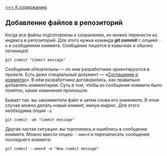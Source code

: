 [<<< К содержанию](readme.md)

## Добавление файлов в репозиторий

Когда все файлы подготовлены к сохранению, их можно перенести из индекса в репозиторий. Для этого нужна команда ***git commit*** с опцией `-m` и сообщением коммита. Сообщение пишется в кавычках и обычно латиницей:

```bash=
git commit "Commit message"
```

Сообщения обязательны — по ним разработчики ориентируются в проекте. Есть даже специальный документ — «[Соглашение о коммитах](https://www.conventionalcommits.org/ru/v1.0.0/)». В нём разработчики договорились, как правильно добавлять комментарии. Суть в том, чтобы из сообщения коммита было понятно, какие изменения произошли.

Бывает так: вы закоммитили файл и затем снова его изменяете. В этом случае можно делать новый коммит, минуя индекс. Для этого необходима опция `-a`:

```bash=
git commit -am "Commit message"
```

Другая частая ситуация: вы торопились и ошиблись в сообщении коммита. Можно ввести опцию `--amend` и перезаписать сообщение последнего коммита:

```bash=
git commit --amend -m "New commit message"
```